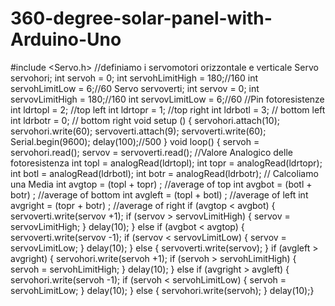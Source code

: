 # 360-degree-solar-panel-with-Arduino-Uno
#include <Servo.h>
//definiamo i servomotori orizzontale e verticale
Servo servohori;
int servoh = 0;
int servohLimitHigh = 180;//160
int servohLimitLow = 6;//60
Servo servoverti; 
int servov = 0; 
int servovLimitHigh = 180;//160
int servovLimitLow = 6;//60
//Pin fotoresistenze
int ldrtopl = 2; //top left 
int ldrtopr = 1; //top right 
int ldrbotl = 3; // bottom left 
int ldrbotr = 0; // bottom right 
 void setup () 
 {
  servohori.attach(10);
  servohori.write(60);
  servoverti.attach(9);
  servoverti.write(60);
  Serial.begin(9600);
  delay(100);//500 
 }
void loop()
{
  servoh = servohori.read();
  servov = servoverti.read();
  //Valore Analogico delle fotoresistenza
  int topl = analogRead(ldrtopl);
  int topr = analogRead(ldrtopr);
  int botl = analogRead(ldrbotl);
  int botr = analogRead(ldrbotr);
  // Calcoliamo una Media
  int avgtop = (topl + topr) ; //average of top 
  int avgbot = (botl + botr) ; //average of bottom 
  int avgleft = (topl + botl) ; //average of left 
  int avgright = (topr + botr) ; //average of right 
  if (avgtop < avgbot)
  {
    servoverti.write(servov +1);
    if (servov > servovLimitHigh) 
     { 
      servov = servovLimitHigh;
     }
    delay(10);
  }
  else if (avgbot < avgtop)
  {
    servoverti.write(servov -1);
    if (servov < servovLimitLow)
  {
    servov = servovLimitLow;
  }
    delay(10);
  }
  else 
 {
    servoverti.write(servov);
  }
 if (avgleft > avgright)
  {
    servohori.write(servoh +1);
    if (servoh > servohLimitHigh)
    {
    servoh = servohLimitHigh;
    }
    delay(10);
  }
  else if (avgright > avgleft)
  {
    servohori.write(servoh -1);
    if (servoh < servohLimitLow)
     {
     servoh = servohLimitLow;
     }
    delay(10);
  }
  else 
  {
    servohori.write(servoh);
  }
  delay(10);}


